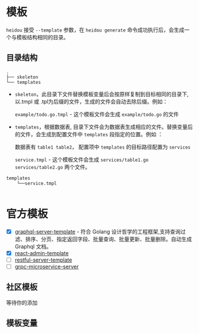 # 模板

`heidou` 接受 `--template` 参数，在 `heidou generate` 命令成功执行后，会生成一个与模板结构相同的目录。

## 目录结构

```console
.
├── skeleton  
└── templates
```

- `skeleton`，此目录下文件替换模板变量后会按原样复制到目标相同的目录下,以.tmpl 或 .tpl为后缀的文件，生成的文件会自动去除后缀。例如：

  `example/todo.go.tmpl` - 这个模板文件会生成 `example/todo.go` 的文件

- `templates`，根据数据表, 目录下文件会为数据表生成相应的文件。替换变量后的文件，会生成到配置文件中 `templates` 段指定的位置。例如 ：
  
  数据表有 `table1 table2`， 配置项中 `templates` 的目标路径配置为 `services`

    `service.tmpl` - 这个模板文件会生成 `services/table1.go services/table2.go` 两个文件。

```console
templates
    └──service.tmpl
    
```

# 官方模板

- [x] [graphql-server-template](templates-graphql-server.md) - 符合 Golang 设计哲学的工程框架,支持查询过滤、排序、分页、指定返回字段、批量查询、批量更新、批量删除。自动生成 Graphql 文档。
- [x] [react-admin-template](templates-react-admin.md)
- [ ] [restful-server-template]()
- [ ] [grpc-microservice-server]()

## 社区模板

等待你的添加

## 模板变量

